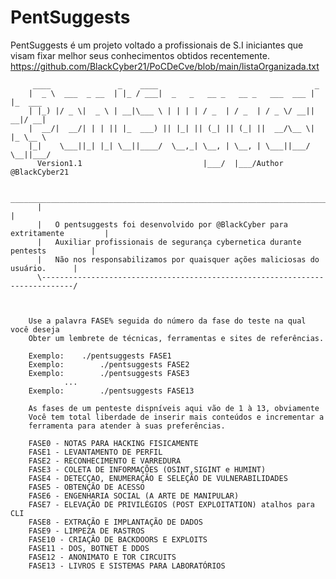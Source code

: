# PentSuggests
PentSuggests é um projeto voltado a profissionais de S.I iniciantes que visam fixar melhor seus conhecimentos obtidos recentemente.
https://github.com/BlackCyber21/PoCDeCve/blob/main/listaOrganizada.txt

		 ____               _    ____                                   _
		|  _ \  ___  _ __  | |_ / ___|  _   _   __ _   __ _   ___  ___ | |_  ___
		| |_) |/ _ \|  _ \ | __|\___ \ | | | | / _  | / _  | / _ \/ __|| __|/ __|
		|  __/|  __/| | | || |_  ___) || |_| || (_| || (_| ||  __/\__ \| |_ \__ \
		|_|    \___||_| |_| \__||____/  \__,_| \__, | \__, | \___||___/ \__||___/
	  	  Version1.1                           |___/  |___/Author @BlackCyber21
     
	      _______________________________________________________________________________
	      |                                                                             |
	      |   O pentsuggests foi desenvolvido por @BlackCyber para extritamente         |
	      |   Auxiliar profissionais de segurança cybernetica durante pentests          |
	      |   Não nos responsabilizamos por quaisquer ações maliciosas do usuário.      |
	      \-----------------------------------------------------------------------------/

     

		Use a palavra FASE% seguida do número da fase do teste na qual você deseja
		Obter um lembrete de técnicas, ferramentas e sites de referências.

		Exemplo:	./pentsuggests FASE1
		Exemplo:        ./pentsuggests FASE2
		Exemplo:        ./pentsuggests FASE3
				...
		Exemplo:        ./pentsuggests FASE13

		As fases de um penteste dispníveis aqui vão de 1 à 13, obviamente
		Você tem total liberdade de inserir mais conteúdos e incrementar a
		ferramenta para atender à suas preferências.

		FASE0 - NOTAS PARA HACKING FISICAMENTE
		FASE1 - LEVANTAMENTO DE PERFIL
		FASE2 - RECONHECIMENTO E VARREDURA
		FASE3 - COLETA DE INFORMAÇÕES (OSINT,SIGINT e HUMINT)
		FASE4 - DETECÇAO, ENUMERAÇÃO E SELEÇÃO DE VULNERABILIDADES
		FASE5 - OBTENÇÃO DE ACESSO
		FASE6 - ENGENHARIA SOCIAL (A ARTE DE MANIPULAR)
		FASE7 - ELEVAÇÃO DE PRIVILÉGIOS (POST EXPLOITATION) atalhos para CLI
		FASE8 - EXTRAÇÃO E IMPLANTAÇÃO DE DADOS
		FASE9 - LIMPEZA DE RASTROS
		FASE10 - CRIAÇÃO DE BACKDOORS E EXPLOITS
		FASE11 - DOS, BOTNET E DDOS
		FASE12 - ANONIMATO E TOR CIRCUITS
		FASE13 - LIVROS E SISTEMAS PARA LABORATÓRIOS

